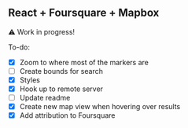 ## React + Foursquare + Mapbox

:warning: Work in progress!

To-do:

- [x] Zoom to where most of the markers are
- [ ] Create bounds for search
- [x] Styles
- [x] Hook up to remote server
- [ ] Update readme
- [x] Create new map view when hovering over results
- [x] Add attribution to Foursquare

